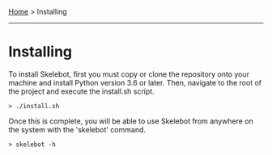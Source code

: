 [Home](index.md) > Installing

---

# Installing

To install Skelebot, first you must copy or clone the repository onto your machine and install Python version 3.6 or later. Then, navigate
to the root of the project and execute the install.sh script.

```
> ./install.sh
```

Once this is complete, you will be able to use Skelebot from anywhere on the system with the 'skelebot' command.

```
> skelebot -h
```
